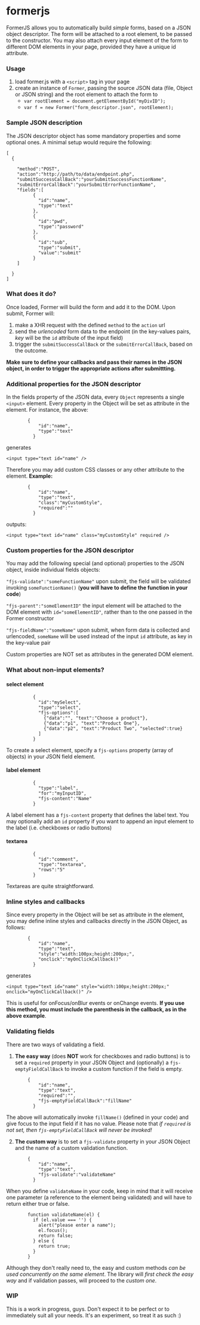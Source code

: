 # formerjs

FormerJS allows you to automatically build *simple* forms, based on a JSON object descriptor.
The form will be attached to a root element, to be passed to the constructor.
You may also attach every input element of the form to different DOM elements in your page, provided they have a unique id attribute.

### Usage
1. load former.js with a `<script>` tag in your page
2. create an instance of `Former`, passing the source JSON data (file, Object or JSON string) and the root element to attach the form to
    * `var rootElement = document.getElementById("myDivID");`
    * `var f = new Former("form_descriptor.json", rootElement);`

### Sample JSON description
The JSON descriptor object has some mandatory properties and some optional ones.
A minimal setup would require the following:
```
[
  {

    "method":"POST",
    "action":"http://path/to/data/endpoint.php",
    "submitSuccessCallBack":"yourSubmitSuccessFunctionName",
    "submitErrorCallBack":"yourSubmitErrorFunctionName",
    "fields":[
          {
            "id":"name",
            "type":"text"
          },
          {
            "id":"pwd",
            "type":"password"
          },
          {
            "id":"sub",
            "type":"submit",
            "value":"submit"
          }
    ]

  }
]
```

### What does it do?
Once loaded, Former will build the form and add it to the DOM.
Upon submit, Former will:
  1. make a XHR request with the defined `method` to the `action` url
  2. send the *urlencoded* form data to the endpoint (in the key-values pairs, *key* will be the `id` attribute of the input field)
  3. trigger the `submitSuccessCallBack` or the `submitErrorCallBack`, based on the outcome.

**Make sure to define your callbacks and pass their names in the JSON object, in order to trigger the appropriate actions after submittting.**

### Additional properties for the JSON descriptor
In the fields property of the JSON data, every `Object` represents a single `<input>` element.
Every property in the Object will be set as attribute in the element. For instance, the above:
```
        {
            "id":"name",
            "type":"text"
          }
```
generates
```
<input type="text id="name" />
```
Therefore you may add custom CSS classes or any other attribute to the element.
**Example:**
```
        {
            "id":"name",
            "type":"text",
            "class":"myCustomStyle",
            "required":""
          }
```
outputs:
```
<input type="text id="name" class="myCustomStyle" required />
```


### Custom properties for the JSON descriptor
You may add the following special (and optional) properties to the JSON object, inside individual fields objects:

`"fjs-validate":"someFunctionName"` upon submit, the field will be validated invoking `someFunctionName()` (**you will have to define the function in your code**)

`"fjs-parent":"someElementID"` the input element will be attached to the DOM element with `id="someElementID"`, rather than to the one passed in the Former constructor

`"fjs-fieldName":"someName"` upon submit, when form data is collected and urlencoded, `someName` will be used instead of the input `id` attribute, as key in the key-value pair

Custom properties are NOT set as attributes in the generated DOM element.

### What about non-input elements?

#### select element
```
          {
            "id":"mySelect",
            "type":"select",
            "fjs-options":[
              {"data":"", "text":"Choose a product"},
              {"data":"p1", "text":"Product One"},
              {"data":"p2", "text":"Product Two", "selected":true}
            ]
          }
```
To create a select element, specify a `fjs-options` property (array of objects) in your JSON field element.

#### label element
```
          {
            "type":"label",
            "for":"myInputID",
            "fjs-content":"Name"
          }
```
A label element has a `fjs-content` property that defines the label text. You may optionally add an `id` property if you want to append an input element to the label (i.e. checkboxes or radio buttons)

#### textarea
```
          {
            "id":"comment",
            "type":"textarea",
            "rows":"5"
          }
```
Textareas are quite straightforward.

### Inline styles and callbacks
Since every property in the Object will be set as attribute in the element, you may define inline styles and callbacks directly in the JSON Object, as follows:

```
        {
            "id":"name",
            "type":"text",
            "style":"width:100px;height:200px;",
            "onclick":"myOnClickCallback()"
          }
```
generates
```
<input type="text id="name" style="width:100px;height:200px;" onclick="myOnClickCallback()" />
```
This is useful for onFocus/onBlur events or onChange events. **If you use this method, you must include the parenthesis in the callback, as in the above example**.


### Validating fields
There are two ways of validating a field.

1) **The easy way** (does **NOT** work for checkboxes and radio buttons) is to set a `required` property in your JSON Object and (optionally) a `fjs-emptyFieldCallBack` to invoke a custom function if the field is empty.
```
        {
            "id":"name",
            "type":"text",
            "required":"",
            "fjs-emptyFieldCallBack":"fillName"
          }
```
The above will automatically invoke `fillName()` (defined in your code) and give focus to the input field if it has no value.
Please note that *if `required` is not set, then `fjs-emptyFieldCallBack` will never be invoked!*

2) **The custom way** is to set a `fjs-validate` property in your JSON Object and the name of a custom validation function.
```
        {
            "id":"name",
            "type":"text",
            "fjs-validate":"validateName"
          }
```
When you define `validateName` in your code, keep in mind that it will receive one parameter (a reference to the element being validated) and will have to return either true or false.
```
        function validateName(el) {
          if (el.value === '') {
            alert("please enter a name");
            el.focus();
            return false;
          } else {
            return true;
          }
        }
```

Although they don't really need to, the easy and custom methods *can be used concurrently on the same element*. The library will *first check the easy way* and if validation passes, will proceed to the *custom one*.

### WIP
This is a work in progress, guys. Don't expect it to be perfect or to immediately suit all your needs. It's an experiment, so treat it as such :)

